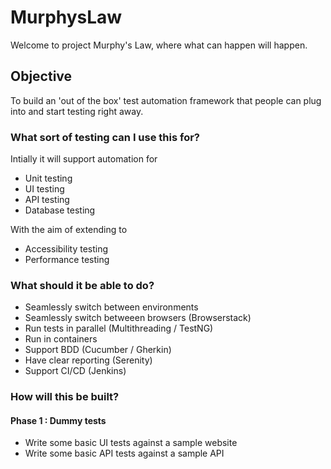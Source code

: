 # MurphysLaw

Welcome to project Murphy's Law, where what can happen will happen.

## Objective

To build an 'out of the box' test automation framework that people can plug into and start testing right away. 

### What sort of testing can I use this for?

Intially it will support automation for
* Unit testing
* UI testing
* API testing
* Database testing

With the aim of extending to
* Accessibility testing
* Performance testing

### What should it be able to do?
* Seamlessly switch between environments 
* Seamlessly switch betweeen browsers (Browserstack)
* Run tests in parallel (Multithreading / TestNG)
* Run in containers
* Support BDD (Cucumber / Gherkin)
* Have clear reporting (Serenity)
* Support CI/CD (Jenkins)

### How will this be built?

#### Phase 1 : Dummy tests
* Write some basic UI tests against a sample website
* Write some basic API tests against a sample API 

